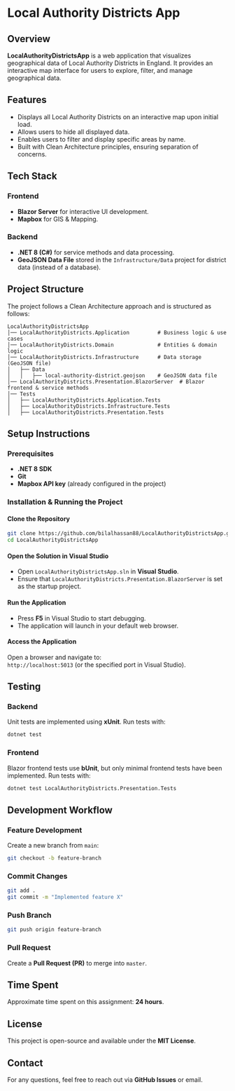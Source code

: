 # Local Authority Districts App

## Overview

**LocalAuthorityDistrictsApp** is a web application that visualizes geographical data of Local Authority Districts in England. It provides an interactive map interface for users to explore, filter, and manage geographical data.

## Features

- Displays all Local Authority Districts on an interactive map upon initial load.
- Allows users to hide all displayed data.
- Enables users to filter and display specific areas by name.
- Built with Clean Architecture principles, ensuring separation of concerns.

## Tech Stack

### Frontend
- **Blazor Server** for interactive UI development.
- **Mapbox** for GIS & Mapping.

### Backend
- **.NET 8 (C#)** for service methods and data processing.
- **GeoJSON Data File** stored in the `Infrastructure/Data` project for district data (instead of a database).

## Project Structure

The project follows a Clean Architecture approach and is structured as follows:

```
LocalAuthorityDistrictsApp
│── LocalAuthorityDistricts.Application         # Business logic & use cases
│── LocalAuthorityDistricts.Domain              # Entities & domain logic
│── LocalAuthorityDistricts.Infrastructure      # Data storage (GeoJSON file)
│   ├── Data
│   │   ├── local-authority-district.geojson    # GeoJSON data file
│── LocalAuthorityDistricts.Presentation.BlazorServer  # Blazor frontend & service methods
│── Tests
│   ├── LocalAuthorityDistricts.Application.Tests
│   ├── LocalAuthorityDistricts.Infrastructure.Tests
│   ├── LocalAuthorityDistricts.Presentation.Tests
```

## Setup Instructions

### Prerequisites
- **.NET 8 SDK**
- **Git**
- **Mapbox API key** (already configured in the project)

### Installation & Running the Project

#### Clone the Repository
```sh
git clone https://github.com/bilalhassan88/LocalAuthorityDistrictsApp.git
cd LocalAuthorityDistrictsApp
```

#### Open the Solution in Visual Studio
- Open `LocalAuthorityDistrictsApp.sln` in **Visual Studio**.
- Ensure that `LocalAuthorityDistricts.Presentation.BlazorServer` is set as the startup project.

#### Run the Application
- Press **F5** in Visual Studio to start debugging.
- The application will launch in your default web browser.

#### Access the Application
Open a browser and navigate to:  
`http://localhost:5013` (or the specified port in Visual Studio).

## Testing

### Backend
Unit tests are implemented using **xUnit**. Run tests with:
```sh
dotnet test
```

### Frontend
Blazor frontend tests use **bUnit**, but only minimal frontend tests have been implemented. Run tests with:
```sh
dotnet test LocalAuthorityDistricts.Presentation.Tests
```

## Development Workflow

### Feature Development
Create a new branch from `main`:
```sh
git checkout -b feature-branch
```

### Commit Changes
```sh
git add .
git commit -m "Implemented feature X"
```

### Push Branch
```sh
git push origin feature-branch
```

### Pull Request
Create a **Pull Request (PR)** to merge into `master`.

## Time Spent
Approximate time spent on this assignment: **24 hours**.

## License
This project is open-source and available under the **MIT License**.

## Contact
For any questions, feel free to reach out via **GitHub Issues** or email.
